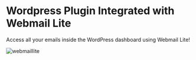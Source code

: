 # Wordpress Plugin Integrated with Webmail Lite

Access all your emails inside the WordPress dashboard using Webmail Lite!

![webmaillite](https://user-images.githubusercontent.com/95247727/143973877-d35c4068-317d-476b-9436-4480d57fe70f.png)
